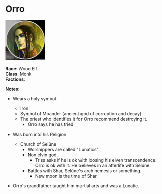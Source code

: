 # Orro 

![Orro](../../../images/orro.png)

**Race**: Wood Elf <br />
**Class**: Monk <br />
**Factions**:  <br />


**Notes**:
- Wears a holy symbol
    - Iron
    - Symbol of Moander (ancient god of corruption and decay)
    - The priest who identifies it for Orro recommend destroying it.
        - Orro says he has tried.

- Was born into his Religion
    - Church of Selûne
        - Worshippers are called "Lunatics"
        - Non elvin god. 
            - Triss asks if he is ok with loosing his elven transcendence. Orro is ok with it. He believes in an afterlife with Selûne.
        - Battles with Shar, Selûne's arch nemesis or something.
            - New moon is the time of Shar.
- Orro's grandfather taught him martial arts and was a Lunatic.
